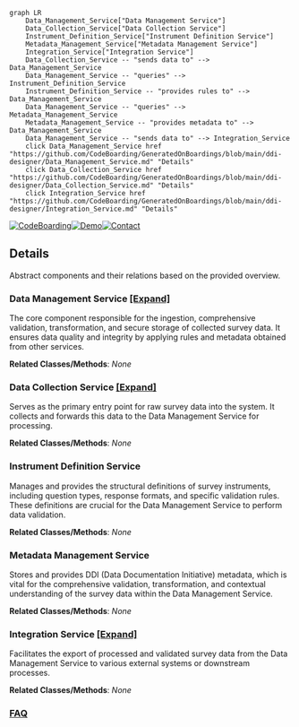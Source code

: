 ```mermaid
graph LR
    Data_Management_Service["Data Management Service"]
    Data_Collection_Service["Data Collection Service"]
    Instrument_Definition_Service["Instrument Definition Service"]
    Metadata_Management_Service["Metadata Management Service"]
    Integration_Service["Integration Service"]
    Data_Collection_Service -- "sends data to" --> Data_Management_Service
    Data_Management_Service -- "queries" --> Instrument_Definition_Service
    Instrument_Definition_Service -- "provides rules to" --> Data_Management_Service
    Data_Management_Service -- "queries" --> Metadata_Management_Service
    Metadata_Management_Service -- "provides metadata to" --> Data_Management_Service
    Data_Management_Service -- "sends data to" --> Integration_Service
    click Data_Management_Service href "https://github.com/CodeBoarding/GeneratedOnBoardings/blob/main/ddi-designer/Data_Management_Service.md" "Details"
    click Data_Collection_Service href "https://github.com/CodeBoarding/GeneratedOnBoardings/blob/main/ddi-designer/Data_Collection_Service.md" "Details"
    click Integration_Service href "https://github.com/CodeBoarding/GeneratedOnBoardings/blob/main/ddi-designer/Integration_Service.md" "Details"
```

[![CodeBoarding](https://img.shields.io/badge/Generated%20by-CodeBoarding-9cf?style=flat-square)](https://github.com/CodeBoarding/CodeBoarding)[![Demo](https://img.shields.io/badge/Try%20our-Demo-blue?style=flat-square)](https://www.codeboarding.org/demo)[![Contact](https://img.shields.io/badge/Contact%20us%20-%20contact@codeboarding.org-lightgrey?style=flat-square)](mailto:contact@codeboarding.org)

## Details

Abstract components and their relations based on the provided overview.

### Data Management Service [[Expand]](./Data_Management_Service.md)
The core component responsible for the ingestion, comprehensive validation, transformation, and secure storage of collected survey data. It ensures data quality and integrity by applying rules and metadata obtained from other services.


**Related Classes/Methods**: _None_

### Data Collection Service [[Expand]](./Data_Collection_Service.md)
Serves as the primary entry point for raw survey data into the system. It collects and forwards this data to the Data Management Service for processing.


**Related Classes/Methods**: _None_

### Instrument Definition Service
Manages and provides the structural definitions of survey instruments, including question types, response formats, and specific validation rules. These definitions are crucial for the Data Management Service to perform data validation.


**Related Classes/Methods**: _None_

### Metadata Management Service
Stores and provides DDI (Data Documentation Initiative) metadata, which is vital for the comprehensive validation, transformation, and contextual understanding of the survey data within the Data Management Service.


**Related Classes/Methods**: _None_

### Integration Service [[Expand]](./Integration_Service.md)
Facilitates the export of processed and validated survey data from the Data Management Service to various external systems or downstream processes.


**Related Classes/Methods**: _None_



### [FAQ](https://github.com/CodeBoarding/GeneratedOnBoardings/tree/main?tab=readme-ov-file#faq)